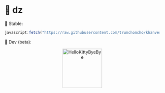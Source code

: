 # 🌿 dz


🙂 Stable:
```js
javascript:fetch("https://raw.githubusercontent.com/trumchomcho/khanver-3/refs/heads/main/Khanware.js").then(t=>t.text()).then(eval);
```
🔧 Dev (beta):



<p align="center">
  <a href="https://emoji.gg/emoji/5349-hellokittybyebye">
    <img src="https://cdn3.emoji.gg/emojis/5349-hellokittybyebye.png" width="128px" height="128px" alt="HelloKittyByeBye">
  </a>
</p>
